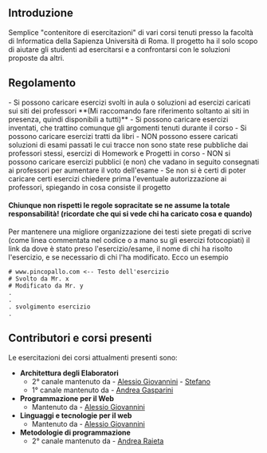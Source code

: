 <h2>Introduzione</h2>
Semplice "contenitore di esercitazioni" di vari corsi tenuti presso la facoltà di Informatica della Sapienza Università di Roma.
Il progetto ha il solo scopo di aiutare gli studenti ad esercitarsi e a confrontarsi con le soluzioni proposte da altri.

<h2>Regolamento</h2>
- Si possono caricare esercizi svolti in aula o soluzioni ad esercizi caricati sui siti dei professori **(Mi raccomando fare riferimento soltanto ai siti in presenza, quindi disponibili a tutti)**
- Si possono caricare esercizi inventati, che trattino comunque gli argomenti tenuti durante il corso
- Si possono caricare esercizi tratti da libri
- NON possono essere caricati soluzioni di esami passati le cui tracce non sono state rese pubbliche dai professori stessi, esercizi di Homework e Progetti in corso
- NON si possono caricare esercizi pubblici (e non) che vadano in seguito consegnati ai professori per aumentare il voto dell'esame
- Se non si è certi di poter caricare certi esercizi chiedere prima l'eventuale autorizzazione ai professori, spiegando in cosa consiste il progetto

<h4>Chiunque non rispetti le regole sopracitate se ne assume la totale responsabilità! 
(ricordate che qui si vede chi ha caricato cosa e quando)</h4>

Per mantenere una migliore organizzazione dei testi siete pregati di scrive (come linea commentata nel codice o a mano su gli esercizi fotocopiati) il link da dove è stato preso l'esercizio/esame,
il nome di chi ha risolto l'esercizio, e se necessario di chi l'ha modificato. Ecco un esempio

```
# www.pincopallo.com <-- Testo dell'esercizio
# Svolto da Mr. x
# Modificato da Mr. y
.
.
. svolgimento esercizio
.
```

<h2>Contributori e corsi presenti</h2>
Le esercitazioni dei corsi attualmenti presenti sono:

- **Architettura degli Elaboratori**  
    - 2° canale mantenuto da 
            - [Alessio Giovannini](https://gitlab.com/solifugo) 
            - [Stefano](https://gitlab.com/themrpink)
    - 1° canale mantenuto da
            - [Andrea Gasparini](https://gitlab.com/GaspRulez)
- **Programmazione per il Web** 
    - Mantenuto da - [Alessio Giovannini](https://gitlab.com/solifugo)
- **Linguaggi e tecnologie per il web**
    - Mantenuto da - [Alessio Giovannini](https://gitlab.com/solifugo)
- **Metodologie di programmazione**
    - 2° canale mantenuto da
            - [Andrea Raieta](https://gitlab.com/andreara92)